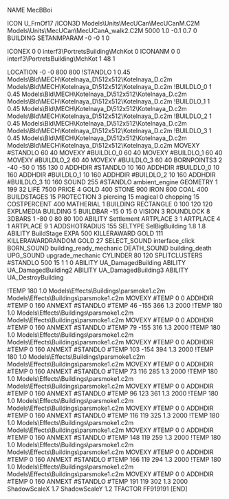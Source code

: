 NAME MecBBoi

ICON U_FrnOf17
/ICON3D Models\Units\MecUCan\MecUCanM.C2M Models\Units\MecUCan\MecUCanA_walk2.C2M 5000 1.0 -0.1 0.7 0 
BUILDING
SETANMPARAM -0 -0 1 0

ICONEX 0 0 interf3\PortretsBuilding\MchKot 0
ICONANM 0 0 interf3\PortretsBuilding\MchKot 1 48 1

LOCATION -0 -0 800 800
!STANDLO      1 0.45 Models\Bld\MECH\Kotelnaya_D\512x512\Kotelnaya_D.c2m Models\Bld\MECH\Kotelnaya_D\512x512\Kotelnaya_D.c2m
!BUILDLO_0    1 0.45 Models\Bld\MECH\Kotelnaya_D\512x512\Kotelnaya_D.c2m Models\Bld\MECH\Kotelnaya_D\512x512\Kotelnaya_D.c2m
!BUILDLO_1    1 0.45 Models\Bld\MECH\Kotelnaya_D\512x512\Kotelnaya_D.c2m Models\Bld\MECH\Kotelnaya_D\512x512\Kotelnaya_D.c2m
!BUILDLO_2    1 0.45 Models\Bld\MECH\Kotelnaya_D\512x512\Kotelnaya_D.c2m Models\Bld\MECH\Kotelnaya_D\512x512\Kotelnaya_D.c2m
!BUILDLO_3    1 0.45 Models\Bld\MECH\Kotelnaya_D\512x512\Kotelnaya_D.c2m Models\Bld\MECH\Kotelnaya_D\512x512\Kotelnaya_D.c2m
MOVEXY #STANDLO   60 40
MOVEXY #BUILDLO_0 60 40
MOVEXY #BUILDLO_1 60 40
MOVEXY #BUILDLO_2 60 40
MOVEXY #BUILDLO_3 60 40
BORNPOINTS3 2 -40 -50  0 155 130 0
ADDHDIR #STANDLO 10 160
ADDHDIR #BUILDLO_0 10 160
ADDHDIR #BUILDLO_1 10 160
ADDHDIR #BUILDLO_2 10 160
ADDHDIR #BUILDLO_3 10 160
SOUND 255 #STANDLO ambient_engine
GEOMETRY 1 199 32
LIFE     7500
PRICE 4 GOLD 400 STONE 900 IRON 800 COAL 400
BUILDSTAGES 15
PROTECTION 3 piercing 15 magical 0 chopping 15
COSTPERCENT 400
MATHERIAL 1 BUILDING
RECTANGLE    0 100 120 120
EXPLMEDIA BUILDING 5
BUILDBAR -15 0 15 0
VISION 3
ROUNDLOCK 8
3DBARS 1 -80 0 80 80 100
ABILITY Settlement
ARTPLACE 3 1
ARTPLACE 4 1
ARTPLACE 9 1
ADDSHOTRADIUS 155
SELTYPE SelBigBuilding 1.8 1.8
ABILITY BuildStage
EXPA 500
KILLERAWARD             GOLD 111
KILLERAWARDRANDOM       GOLD 27
SELECT_SOUND interface_click
BORN_SOUND building_ready_mechanic
DEATH_SOUND building_death
UPG_SOUND upgrade_mechanic
CYLINDER 80 120
SPLITCLUSTERS #STANDLO 500 15 1 1 0
ABILITY UA_DamagedBuilding
ABILITY UA_DamagedBuilding2
ABILITY UA_DamagedBuilding3
ABILITY UA_DestroyBuilding

!TEMP 180 1.0 Models\Effects\Buildings\parsmoke1.c2m Models\Effects\Buildings\parsmoke1.c2m
MOVEXY  #TEMP 0 0
ADDHDIR #TEMP 0 160
ANMEXT #STANDLO #TEMP 46 -155 366 1.3 2000
!TEMP 180 1.0 Models\Effects\Buildings\parsmoke1.c2m Models\Effects\Buildings\parsmoke1.c2m
MOVEXY  #TEMP 0 0
ADDHDIR #TEMP 0 160
ANMEXT #STANDLO #TEMP 79 -155 316 1.3 2000
!TEMP 180 1.0 Models\Effects\Buildings\parsmoke1.c2m Models\Effects\Buildings\parsmoke1.c2m
MOVEXY  #TEMP 0 0
ADDHDIR #TEMP 0 160
ANMEXT #STANDLO #TEMP 103 -154 394 1.3 2000
!TEMP 180 1.0 Models\Effects\Buildings\parsmoke1.c2m Models\Effects\Buildings\parsmoke1.c2m
MOVEXY  #TEMP 0 0
ADDHDIR #TEMP 0 160
ANMEXT #STANDLO #TEMP 73 116 285 1.3 2000
!TEMP 180 1.0 Models\Effects\Buildings\parsmoke1.c2m Models\Effects\Buildings\parsmoke1.c2m
MOVEXY  #TEMP 0 0
ADDHDIR #TEMP 0 160
ANMEXT #STANDLO #TEMP 96 123 361 1.3 2000
!TEMP 180 1.0 Models\Effects\Buildings\parsmoke1.c2m Models\Effects\Buildings\parsmoke1.c2m
MOVEXY  #TEMP 0 0
ADDHDIR #TEMP 0 160
ANMEXT #STANDLO #TEMP 116 119 325 1.3 2000
!TEMP 180 1.0 Models\Effects\Buildings\parsmoke1.c2m Models\Effects\Buildings\parsmoke1.c2m
MOVEXY  #TEMP 0 0
ADDHDIR #TEMP 0 160
ANMEXT #STANDLO #TEMP 148 119 259 1.3 2000
!TEMP 180 1.0 Models\Effects\Buildings\parsmoke1.c2m Models\Effects\Buildings\parsmoke1.c2m
MOVEXY  #TEMP 0 0
ADDHDIR #TEMP 0 160
ANMEXT #STANDLO #TEMP 166 119 294 1.3 2000
!TEMP 180 1.0 Models\Effects\Buildings\parsmoke1.c2m Models\Effects\Buildings\parsmoke1.c2m
MOVEXY  #TEMP 0 0
ADDHDIR #TEMP 0 160
ANMEXT #STANDLO #TEMP 191 119 302 1.3 2000
ShadowScaleX 1.7
ShadowScaleY 1.2
TFACTOR FF919191
[END]
